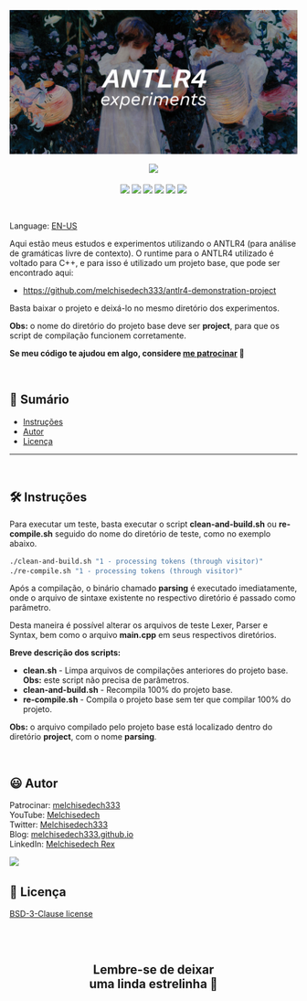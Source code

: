 
<p align='center'>
    <img src="extras/images/banner.jpg" >
</p>

<p align="center">
    <a href="https://github.com/sponsors/melchisedech333"><img src="https://img.shields.io/badge/patrocinar-30363D?style=for-the-badge&logo=GitHub-Sponsors&logoColor=#white" ></a>
    <br><br>
    <img src="https://badgen.net/badge/nível de amor/7 de 10/purple" >
    <img src="https://img.shields.io/github/languages/count/melchisedech333/antlr4-experiments?color=%23f34b7d&label=linguagens" >
    <img src="https://img.shields.io/github/languages/top/melchisedech333/antlr4-experiments?color=%23f34b7d" >
    <img src="https://img.shields.io/github/directory-file-count/melchisedech333/antlr4-experiments?label=arquivos" >
    <img src="https://img.shields.io/github/repo-size/melchisedech333/antlr4-experiments?label=tamanho repo" >
    <img src="https://img.shields.io/github/license/melchisedech333/antlr4-experiments?label=licen%C3%A7a" >
</p>

<br>

Language: <a href="readme.md">EN-US</a>

Aqui estão meus estudos e experimentos utilizando o ANTLR4 (para análise de gramáticas livre de contexto). O runtime para o ANTLR4 utilizado é voltado para C++, e para isso é utilizado um projeto base, que pode ser encontrado aqui:

- https://github.com/melchisedech333/antlr4-demonstration-project

Basta baixar o projeto e deixá-lo no mesmo diretório dos experimentos.

<b>Obs:</b> o nome do diretório do projeto base deve ser <b>project</b>, para que os script de compilação funcionem corretamente.

**Se meu código te ajudou em algo, considere [me patrocinar](https://github.com/sponsors/melchisedech333) :blue_heart:** 

<br>

:bookmark_tabs: Sumário
-----
* [Instruções](#hammer_and_wrench-instruções)
* [Autor](#smiley-autor)
* [Licença](#scroll-licença)
-----

<br>

:hammer_and_wrench: Instruções
---

Para executar um teste, basta executar o script <b>clean-and-build.sh</b> ou <b>re-compile.sh</b> seguido do nome do diretório de teste, como no exemplo abaixo.

```bash
./clean-and-build.sh "1 - processing tokens (through visitor)"
./re-compile.sh "1 - processing tokens (through visitor)"
```

Após a compilação, o binário chamado <b>parsing</b> é executado imediatamente, onde o arquivo de sintaxe existente no respectivo diretório é passado como parâmetro.

Desta maneira é possível alterar os arquivos de teste Lexer, Parser e Syntax, bem como o arquivo <b>main.cpp</b> em seus respectivos diretórios.

<b>Breve descrição dos scripts:</b>
- <b>clean.sh</b> - Limpa arquivos de compilações anteriores do projeto base. <b>Obs:</b> este script não precisa de parâmetros.
- <b>clean-and-build.sh</b> - Recompila 100% do projeto base.
- <b>re-compile.sh</b> - Compila o projeto base sem ter que compilar 100% do projeto.

<b>Obs:</b> o arquivo compilado pelo projeto base está localizado dentro do diretório <b>project</b>, com o nome <b>parsing</b>.

<br>

:smiley: Autor
---

Patrocinar: [melchisedech333](https://github.com/sponsors/melchisedech333)<br>
YouTube: [Melchisedech](https://www.youtube.com/channel/UC4Sh4wxncr5arnydpUfWPKw)<br>
Twitter: [Melchisedech333](https://twitter.com/Melchisedech333)<br>
Blog: [melchisedech333.github.io](https://melchisedech333.github.io/)<br>
LinkedIn: [Melchisedech Rex](https://www.linkedin.com/in/melchisedech-rex-724152235/)

<img src="https://github.com/melchisedech333.png?size=200" height="100" />

<br>

:scroll: Licença
---

[ BSD-3-Clause license](./license)

<br><br>

<div align="center">

## Lembre-se de deixar <br> uma linda estrelinha :star_struck:

</div>



